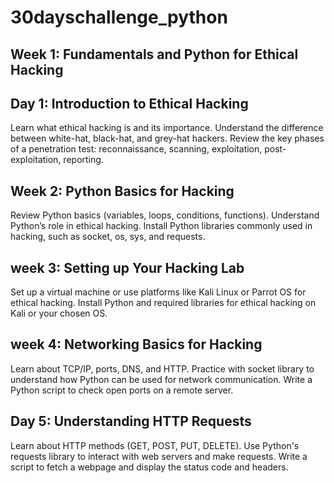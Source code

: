 # 30dayschallenge_python

## Week 1: Fundamentals and Python for Ethical Hacking

## Day 1: Introduction to Ethical Hacking
Learn what ethical hacking is and its importance.
Understand the difference between white-hat, black-hat, and grey-hat hackers.
Review the key phases of a penetration test: reconnaissance, scanning, exploitation, post-exploitation, reporting.

## Week 2: Python Basics for Hacking
Review Python basics (variables, loops, conditions, functions).
Understand Python’s role in ethical hacking.
Install Python libraries commonly used in hacking, such as socket, os, sys, and requests.

## week 3: Setting up Your Hacking Lab
Set up a virtual machine or use platforms like Kali Linux or Parrot OS for ethical hacking.
Install Python and required libraries for ethical hacking on Kali or your chosen OS.

## week 4: Networking Basics for Hacking
Learn about TCP/IP, ports, DNS, and HTTP.
Practice with socket library to understand how Python can be used for network communication.
Write a Python script to check open ports on a remote server.

## Day 5: Understanding HTTP Requests
Learn about HTTP methods (GET, POST, PUT, DELETE).
Use Python's requests library to interact with web servers and make requests.
Write a script to fetch a webpage and display the status code and headers.




